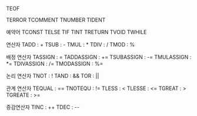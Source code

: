 TEOF

TERROR
TCOMMENT
TNUMBER
TIDENT

예약어
TCONST
TELSE
TIF
TINT
TRETURN
TVOID
TWHILE

연산자
TADD : +
TSUB : -
TMUL : *
TDIV : /
TMOD : %  

배정 연산자
TASSIGN : =
TADDASSIGN : +=
TSUBASSIGN : -=
TMULASSIGN : *=
TDIVASSIGN : /=
TMODASSIGN : %=

논리 연산자
TNOT : !
TAND : &&
TOR : ||

관계 연산자
TEQUAL : ==
TNOTEQU : !=
TLESS : <
TLESSE : <=
TGREAT : >
TGREATE : >=

증감연산자
TINC : ++
TDEC : --
